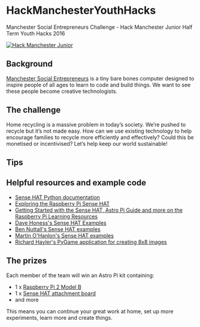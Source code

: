 # HackManchesterYouthHacks

Manchester Social Entrepreneurs Challenge - Hack Manchester Junior Half Term Youth Hacks 2016

[![Hack Manchester Junior](images/hackmanchester.png)](http://www.hackmanchester.com/junior) 

## Background

[Manchester Social Entrepreneurs](http://www.meetup.com/Manchester-Social-Entrepreneurs/) is a tiny bare bones computer designed to inspire people of all ages to learn to code and build things. We want to see these people become creative technologists.

## The challenge

Home recycling is a massive problem in today’s society. We’re pushed to recycle but it’s not made easy. How can we use existing technology to help encourage families to recycle more efficiently and effectively? Could this be monetised or incentivised? Let’s help keep our world sustainable!

## Tips


## Helpful resources and example code

- [Sense HAT Python documentation](https://pythonhosted.org/sense-hat/)
- [Exploring the Raspberry Pi Sense HAT](https://opensource.com/life/15/10/exploring-raspberry-pi-sense-hat#comment-84021)
- [Getting Started with the Sense HAT, Astro Pi Guide and more on the Raspberry Pi Learning Resources](https://www.raspberrypi.org/resources/)
- [Dave Honess's Sense HAT Examples](https://github.com/RPi-Distro/python-sense-hat/tree/master/examples)
- [Ben Nuttall's Sense HAT examples](https://github.com/bennuttall/sense-hat-examples)
- [Martin O'Hanlon's Sense HAT examples](http://www.stuffaboutcode.com/2015/05/astro-pi-getting-started.html)
- [Richard Hayler's PyGame application for creating 8x8 images](https://github.com/topshed/RPi_8x8GridDraw)

## The prizes

Each member of the team will win an Astro Pi kit containing:

- 1 x [Raspberry Pi 2 Model B](https://www.raspberrypi.org/products/raspberry-pi-2-model-b/)
- 1 x [Sense HAT attachment board](https://www.raspberrypi.org/products/sense-hat/)
- and more

This means you can continue your great work at home, set up more experiments, learn more and create things.
